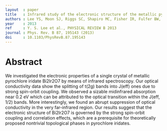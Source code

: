 ```yaml
---
layout  : paper
title   : Infrared study of the electronic structure of the metallic pyrochlore iridate Bi<sub>2</sub>Ir<sub>2</sub>O<sub>7</sub>
authors : Lee YS, Moon SJ, Riggs SC, Shapiro MC, Fisher IR, Fulfer BW, Chan JY, Kemper A, Basov DN
year    : 2013
ref     : Y. S. Lee et al., PHYSICAL REVIEW B 2013
journal : Phys. Rev. B 87, 195143 (2013)
doi     : 10.1103/PhysRevB.87.195143
---
```


# Abstract

We investigated the electronic properties of a single crystal of metallic pyrochlore iridate Bi2Ir2O7 by means of infrared spectroscopy. Our optical conductivity data show the splitting of t(2g) bands into J(eff) ones due to strong spin-orbit coupling. We observed a sizable midinfrared absorption near 0.2 eV which can be attributed to the optical transition within the J(eff, 1/2) bands. More interestingly, we found an abrupt suppression of optical conductivity in the very far-infrared region. Our results suggest that the electronic structure of Bi2Ir2O7 is governed by the strong spin-orbit coupling and correlation effects, which are a prerequisite for theoretically proposed nontrivial topological phases in pyrochlore iridates.
